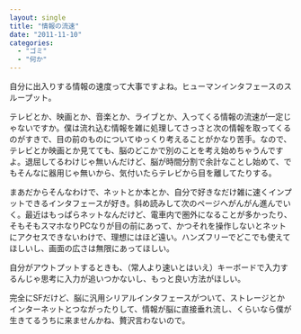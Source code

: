 ```yaml
---
layout: single
title: "情報の流速"
date: "2011-11-10"
categories: 
  - "ゴミ"
  - "何か"
---
```


自分に出入りする情報の速度って大事ですよね。ヒューマンインタフェースのスループット。

テレビとか、映画とか、音楽とか、ライブとか、入ってくる情報の流速が一定じゃないですか。僕は流れ込む情報を雑に処理してさっさと次の情報を取ってくるのがすきで、目の前のものについてゆっくり考えることがかなり苦手。なので、テレビとか映画とか見てても、脳のどこかで別のことを考え始めちゃうんですよ。退屈してるわけじゃ無いんだけど、脳が時間分割で余計なことし始めて、でもそんなに器用じゃ無いから、気付いたらテレビから目を離してたりする。

まあだからそんなわけで、ネットとか本とか、自分で好きなだけ雑に速くインプットできるインタフェースが好き。斜め読みして次のページへがんがん進んでいく。最近はもっぱらネットなんだけど、電車内で圏外になることが多かったり、そもそもスマホなりPCなりが目の前にあって、かつそれを操作しないとネットにアクセスできないわけで、理想にはほど遠い。ハンズフリーでどこでも使えてほしいし、画面の広さは無限にあってほしい。

自分がアウトプットするときも、（常人より速いとはいえ）キーボードで入力するんじゃ思考に入力が追いつかないし、もっと良い方法がほしい。

完全にSFだけど、脳に汎用シリアルインタフェースがついて、ストレージとかインターネットとつながったりして、情報が脳に直接垂れ流し、くらいなら僕が生きてるうちに来ませんかね、贅沢言わないので。
